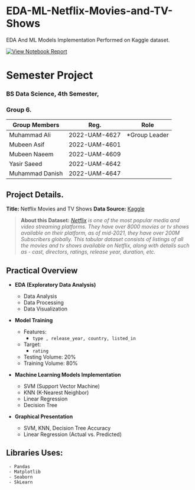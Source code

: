 # EDA-ML-Netflix-Movies-and-TV-Shows
EDA And ML Models Implementation Performed on Kaggle dataset.


[![View Notebook Report](https://img.shields.io/badge/Jupyter_Notebook-View_Report-grey?style=for-the-badge&logo=jupyter&logoColor=white&logoSize=100&labelColor=orange
)](https://showcase.muhammad-ali.me/eda-and-ml-netflix-dataset/)



# Semester Project
### BS Data Science, 4th Semester,
### Group 6.

|  Group Members| Reg. | Role |
|--|--|--|
| Muhammad Ali | 2022-UAM-4627 | *Group Leader |
| Mubeen Asif | 2022-UAM-4601 |  |
| Mubeen Naeem | 2022-UAM-4609 |  |
| Yasir Saeed | 2022-UAM-4642 |  |
| Muhammad Danish | 2022-UAM-4647 |  |


## Project Details.
**Title:** Netflix Movies and TV Shows
**Data Source:** [Kaggle](https://www.kaggle.com/datasets/shivamb/netflix-shows)

> **About this Dataset:** _[Netflix](https://en.wikipedia.org/wiki/Netflix)  is one of the most popular media and video streaming platforms. They have over 8000
> movies or tv shows available on their platform, as of mid-2021, they
> have over 200M Subscribers globally. This tabular dataset consists of
> listings of all the movies and tv shows available on Netflix, along
> with details such as - cast, directors, ratings, release year,
> duration, etc._

## Practical Overview

 - **EDA (Exploratory Data Analysis)**
	 - Data Analysis
	 - Data Processing
	 - Data Visualization 
- **Model Training**
	- Features: 
		- `type , release_year, country, listed_in`
	- Target:
		- `rating`
	- Testing Volume: 20%
	- Training Volume: 80%

- **Machine Learning Models Implementation**
	 - SVM 	(Support Vector Machine)
	 - KNN 	(K-Nearest Neighbor)
	 - Linear Regression 	
	 - Decision Tree
- **Graphical Presentation**
	- SVM, KNN, Decision Tree Accuracy
	- Linear Regression (Actual vs. Predicted) 

## Libraries Uses: 

     - Pandas 
     - Matplotlib 
     - Seaborn 
     - SkLearn

